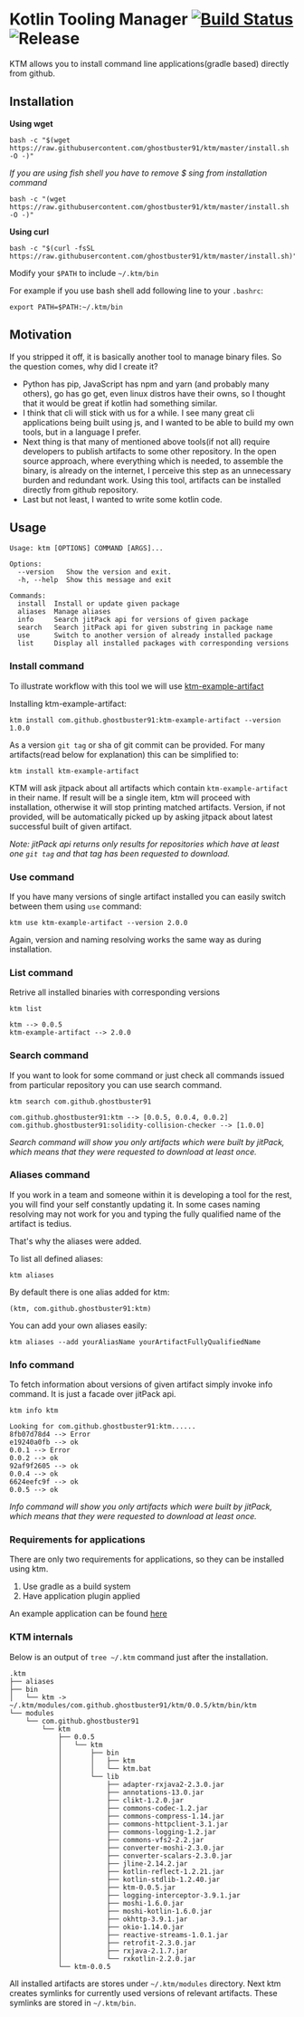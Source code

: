 # Kotlin Tooling Manager [![Build Status](https://travis-ci.org/ghostbuster91/ktm.svg?branch=master)](https://travis-ci.org/ghostbuster91/ktm) ![Release](https://jitpack.io/v/ghostbuster91/ktm.svg)

KTM allows you to install command line applications(gradle based) directly from github.

## Installation
**Using wget**
```
bash -c "$(wget https://raw.githubusercontent.com/ghostbuster91/ktm/master/install.sh -O -)"
```
*If you are using fish shell you have to remove $ sing from installation command*
```
bash -c "(wget https://raw.githubusercontent.com/ghostbuster91/ktm/master/install.sh -O -)"
```
**Using curl**
```
bash -c "$(curl -fsSL https://raw.githubusercontent.com/ghostbuster91/ktm/master/install.sh)"
```

Modify your `$PATH` to include `~/.ktm/bin`

For example if you use bash shell add following line to your `.bashrc`:

`export PATH=$PATH:~/.ktm/bin`

## Motivation
If you stripped it off, it is basically another tool to manage binary files. So the question comes, why did I create it?
- Python has pip, JavaScript has npm and yarn (and probably many others), go has go get, even linux distros have their owns,
  so I thought that it would be great if kotlin had something similar.
- I think that cli will stick with us for a while. I see many great cli applications being built using js,
  and I wanted to be able to build my own tools, but in a language I prefer.
- Next thing is that many of mentioned above tools(if not all) require developers to publish artifacts to some other repository.
  In the open source approach, where everything which is needed, to assemble the binary, is already on the internet,
  I perceive this step as an unnecessary burden and redundant work.
  Using this tool, artifacts can be installed directly from github repository.
- Last but not least, I wanted to write some kotlin code.

## Usage
```
Usage: ktm [OPTIONS] COMMAND [ARGS]...

Options:
  --version   Show the version and exit.
  -h, --help  Show this message and exit

Commands:
  install  Install or update given package
  aliases  Manage aliases
  info     Search jitPack api for versions of given package
  search   Search jitPack api for given substring in package name
  use      Switch to another version of already installed package
  list     Display all installed packages with corresponding versions
```

### Install command
To illustrate workflow with this tool we will use [ktm-example-artifact](https://github.com/ghostbuster91/ktm-example-artifact)

Installing ktm-example-artifact:
```
ktm install com.github.ghostbuster91:ktm-example-artifact --version 1.0.0
```
As a version `git tag` or sha of git commit can be provided.
For many artifacts(read below for explanation) this can be simplified to:

```
ktm install ktm-example-artifact
```

KTM will ask jitpack about all artifacts which contain `ktm-example-artifact` in their name.
If result will be a single item, ktm will proceed with installation, otherwise it will stop printing matched artifacts.
Version, if not provided, will be automatically picked up by asking jitpack about latest successful built of given artifact.

*Note: jitPack api returns only results for repositories which have at least one `git tag` and that tag has been requested to download.*

### Use command
If you have many versions of single artifact installed you can easily switch between them using `use` command:

```
ktm use ktm-example-artifact --version 2.0.0
```

Again, version and naming resolving works the same way as during installation.

### List command
Retrive all installed binaries with corresponding versions
```
ktm list
```
```
ktm --> 0.0.5
ktm-example-artifact --> 2.0.0
```
### Search command
If you want to look for some command or just check all commands issued from particular repository you can use search command.
```
ktm search com.github.ghostbuster91
```
```
com.github.ghostbuster91:ktm --> [0.0.5, 0.0.4, 0.0.2]
com.github.ghostbuster91:solidity-collision-checker --> [1.0.0]
```
*Search command will show you only artifacts which were built by jitPack, which means that they were requested to download at least once.*
### Aliases command

If you work in a team and someone within it is developing a tool for the rest, you will find your self constantly updating it. In some cases naming resolving may not work for you and typing the fully qualified name of the artifact is tedius.

That's why the aliases were added.

To list all defined aliases:
```
ktm aliases
```

By default there is one alias added for ktm:
```
(ktm, com.github.ghostbuster91:ktm)
```

You can add your own aliases easily:
```
ktm aliases --add yourAliasName yourArtifactFullyQualifiedName
```
### Info command
To fetch information about versions of given artifact simply invoke info command. It is just a facade over jitPack api.
```
ktm info ktm
```
```
Looking for com.github.ghostbuster91:ktm......
8fb07d78d4 --> Error
e19240a0fb --> ok
0.0.1 --> Error
0.0.2 --> ok
92af9f2605 --> ok
0.0.4 --> ok
6624eefc9f --> ok
0.0.5 --> ok
```
*Info command will show you only artifacts which were built by jitPack, which means that they were requested to download at least once.*

### Requirements for applications
There are only two requirements for applications, so they can be installed using ktm.
1. Use gradle as a build system
2. Have application plugin applied

An example application can be found [here](https://github.com/ghostbuster91/ktm-example-artifact/)

### KTM internals

Below is an output of `tree ~/.ktm` command just after the installation.
```
.ktm
├── aliases
├── bin
│   └── ktm -> ~/.ktm/modules/com.github.ghostbuster91/ktm/0.0.5/ktm/bin/ktm
└── modules
    └── com.github.ghostbuster91
        └── ktm
            ├── 0.0.5
            │   └── ktm
            │       ├── bin
            │       │   ├── ktm
            │       │   └── ktm.bat
            │       └── lib
            │           ├── adapter-rxjava2-2.3.0.jar
            │           ├── annotations-13.0.jar
            │           ├── clikt-1.2.0.jar
            │           ├── commons-codec-1.2.jar
            │           ├── commons-compress-1.14.jar
            │           ├── commons-httpclient-3.1.jar
            │           ├── commons-logging-1.2.jar
            │           ├── commons-vfs2-2.2.jar
            │           ├── converter-moshi-2.3.0.jar
            │           ├── converter-scalars-2.3.0.jar
            │           ├── jline-2.14.2.jar
            │           ├── kotlin-reflect-1.2.21.jar
            │           ├── kotlin-stdlib-1.2.40.jar
            │           ├── ktm-0.0.5.jar
            │           ├── logging-interceptor-3.9.1.jar
            │           ├── moshi-1.6.0.jar
            │           ├── moshi-kotlin-1.6.0.jar
            │           ├── okhttp-3.9.1.jar
            │           ├── okio-1.14.0.jar
            │           ├── reactive-streams-1.0.1.jar
            │           ├── retrofit-2.3.0.jar
            │           ├── rxjava-2.1.7.jar
            │           └── rxkotlin-2.2.0.jar
            └── ktm-0.0.5
```
All installed artifacts are stores under `~/.ktm/modules` directory. Next ktm creates symlinks for currently used versions of relevant artifacts. These symlinks are stored in `~/.ktm/bin`. 
